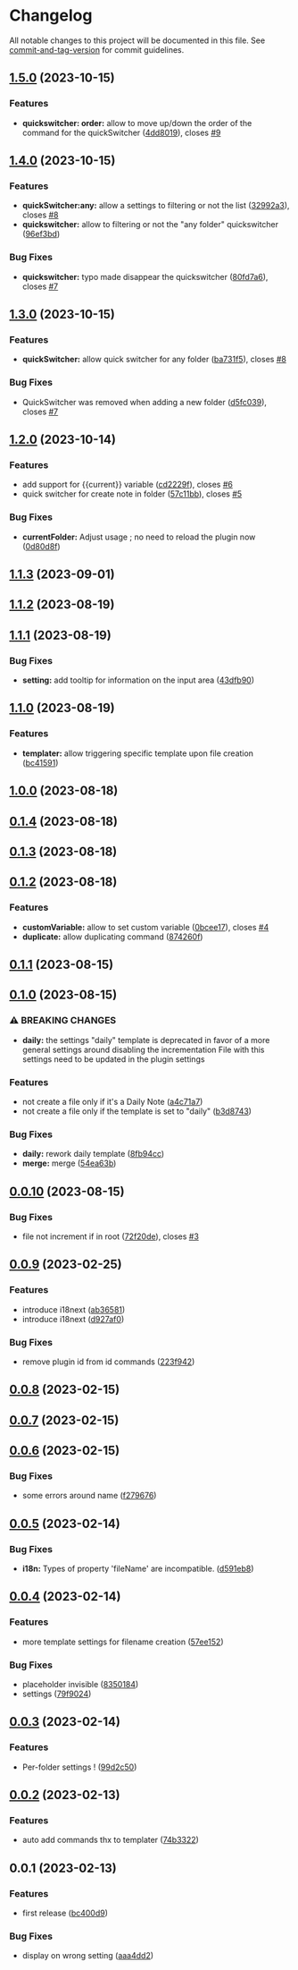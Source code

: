 # Changelog

All notable changes to this project will be documented in this file. See [commit-and-tag-version](https://github.com/absolute-version/commit-and-tag-version) for commit guidelines.

## [1.5.0](https://github.com/Lisandra-dev/create-note-in-folder/compare/1.4.0...1.5.0) (2023-10-15)


### Features

* **quickswitcher: order:** allow to move up/down the order of the command for the quickSwitcher ([4dd8019](https://github.com/Lisandra-dev/create-note-in-folder/commit/4dd801901e1c57c6da775859db8ea787f72cc9f6)), closes [#9](https://github.com/Lisandra-dev/create-note-in-folder/issues/9)

## [1.4.0](https://github.com/Lisandra-dev/create-note-in-folder/compare/1.3.0...1.4.0) (2023-10-15)


### Features

* **quickSwitcher:any:** allow a settings to filtering or not the list ([32992a3](https://github.com/Lisandra-dev/create-note-in-folder/commit/32992a35560df72b5156a2766af42d47ce2efc96)), closes [#8](https://github.com/Lisandra-dev/create-note-in-folder/issues/8)
* **quickswitcher:** allow to filtering or not the "any folder" quickswitcher ([96ef3bd](https://github.com/Lisandra-dev/create-note-in-folder/commit/96ef3bd59ef5b72976d197f521ebc75aa2bc2ca3))


### Bug Fixes

* **quickswitcher:** typo made disappear the quickswitcher ([80fd7a6](https://github.com/Lisandra-dev/create-note-in-folder/commit/80fd7a6e657214bfd541927ef71f1ce937029f75)), closes [#7](https://github.com/Lisandra-dev/create-note-in-folder/issues/7)

## [1.3.0](https://github.com/Lisandra-dev/create-note-in-folder/compare/1.2.0...1.3.0) (2023-10-15)


### Features

* **quickSwitcher:** allow quick switcher for any folder ([ba731f5](https://github.com/Lisandra-dev/create-note-in-folder/commit/ba731f5f0f9a4cb0c0da8f6fcd24ddd10fa983b5)), closes [#8](https://github.com/Lisandra-dev/create-note-in-folder/issues/8)


### Bug Fixes

* QuickSwitcher was removed when adding a new folder ([d5fc039](https://github.com/Lisandra-dev/create-note-in-folder/commit/d5fc039f4b0c5383c1a60fc88cfb7cf871ccbd6b)), closes [#7](https://github.com/Lisandra-dev/create-note-in-folder/issues/7)

## [1.2.0](https://github.com/Lisandra-dev/create-note-in-folder/compare/1.1.3...1.2.0) (2023-10-14)


### Features

* add support for {{current}} variable ([cd2229f](https://github.com/Lisandra-dev/create-note-in-folder/commit/cd2229f157a671fa803fd107b230c7570dada41e)), closes [#6](https://github.com/Lisandra-dev/create-note-in-folder/issues/6)
* quick switcher for create note in folder ([57c11bb](https://github.com/Lisandra-dev/create-note-in-folder/commit/57c11bb3858279d5d36752b41ecfbc63e9067032)), closes [#5](https://github.com/Lisandra-dev/create-note-in-folder/issues/5)


### Bug Fixes

* **currentFolder:** Adjust usage ; no need to reload the plugin now ([0d80d8f](https://github.com/Lisandra-dev/create-note-in-folder/commit/0d80d8fd166f29383c177e8c3ac6027f211a9f88))

## [1.1.3](https://github.com/Lisandra-dev/create-note-in-folder/compare/1.1.2...1.1.3) (2023-09-01)

## [1.1.2](https://github.com/Lisandra-dev/create-note-in-folder/compare/1.1.1...1.1.2) (2023-08-19)

## [1.1.1](https://github.com/Lisandra-dev/create-note-in-folder/compare/1.1.0...1.1.1) (2023-08-19)


### Bug Fixes

* **setting:** add tooltip for information on the input area ([43dfb90](https://github.com/Lisandra-dev/create-note-in-folder/commit/43dfb905935b3f53f49c926105737e4594f75401))

## [1.1.0](https://github.com/Lisandra-dev/create-note-in-folder/compare/1.0.0...1.1.0) (2023-08-19)


### Features

* **templater:** allow triggering specific template upon file creation ([bc41591](https://github.com/Lisandra-dev/create-note-in-folder/commit/bc41591f96a30eedd51e241b7c67d221becfa4d7))

## [1.0.0](https://github.com/Lisandra-dev/create-note-in-folder/compare/0.1.4...1.0.0) (2023-08-18)

## [0.1.4](https://github.com/Lisandra-dev/create-note-in-folder/compare/0.1.3...0.1.4) (2023-08-18)

## [0.1.3](https://github.com/Lisandra-dev/create-note-in-folder/compare/0.1.2...0.1.3) (2023-08-18)

## [0.1.2](https://github.com/Lisandra-dev/create-note-in-folder/compare/0.1.1...0.1.2) (2023-08-18)


### Features

* **customVariable:** allow to set custom variable ([0bcee17](https://github.com/Lisandra-dev/create-note-in-folder/commit/0bcee17d14896209bd8ce8a407bac98bead9f1a2)), closes [#4](https://github.com/Lisandra-dev/create-note-in-folder/issues/4)
* **duplicate:** allow duplicating command ([874260f](https://github.com/Lisandra-dev/create-note-in-folder/commit/874260f915c13e09f8d01184c606f7fe7cd59d9d))

## [0.1.1](https://github.com/Lisandra-dev/create-note-in-folder/compare/0.1.0...0.1.1) (2023-08-15)

## [0.1.0](https://github.com/Lisandra-dev/create-note-in-folder/compare/0.0.10...0.1.0) (2023-08-15)


### ⚠ BREAKING CHANGES

* **daily:** the settings "daily" template is deprecated in favor of a more general settings around disabling the incrementation
  File with this settings need to be updated in the plugin settings

### Features

* not create a file only if it's a Daily Note ([a4c71a7](https://github.com/Lisandra-dev/create-note-in-folder/commit/a4c71a7ca91f6df75ddfa5c31258f351f88bb614))
* not create a file only if the template is set to "daily" ([b3d8743](https://github.com/Lisandra-dev/create-note-in-folder/commit/b3d8743f9620b5b041416dc75b55d1bdf0e111db))


### Bug Fixes

* **daily:** rework daily template ([8fb94cc](https://github.com/Lisandra-dev/create-note-in-folder/commit/8fb94cc286ffe156b5be657dc8082b67defa07ab))
* **merge:** merge ([54ea63b](https://github.com/Lisandra-dev/create-note-in-folder/commit/54ea63b95731b941338bde7c2b30ed9c0baad7bc))

## [0.0.10](https://github.com/Lisandra-dev/create-note-in-folder/compare/0.0.9...0.0.10) (2023-08-15)


### Bug Fixes

* file not increment if in root ([72f20de](https://github.com/Lisandra-dev/create-note-in-folder/commit/72f20de46ac486591bea43f1b33f47bc1c97193d)), closes [#3](https://github.com/Lisandra-dev/create-note-in-folder/issues/3)

## [0.0.9](https://github.com/Lisandra-dev/obsidian-create-note-in-folder/compare/0.0.8...0.0.9) (2023-02-25)


### Features

* introduce i18next ([ab36581](https://github.com/Lisandra-dev/obsidian-create-note-in-folder/commit/ab365812fa1cebe95c18c48ef7cf376a8ea6f68a))
* introduce i18next ([d927af0](https://github.com/Lisandra-dev/obsidian-create-note-in-folder/commit/d927af01097de55c0af5979ec45c858315cc278f))


### Bug Fixes

* remove plugin id from id commands ([223f942](https://github.com/Lisandra-dev/obsidian-create-note-in-folder/commit/223f94299c9e1c20915fd5281ffc047684d919fd))

## [0.0.8](https://github.com/Lisandra-dev/create-note-in-folder/compare/0.0.7...0.0.8) (2023-02-15)

## [0.0.7](https://github.com/Lisandra-dev/create-note-in-folder/compare/0.0.6...0.0.7) (2023-02-15)

## [0.0.6](https://github.com/Lisandra-dev/create-note-in-folder/compare/0.0.5...0.0.6) (2023-02-15)


### Bug Fixes

* some errors around name ([f279676](https://github.com/Lisandra-dev/create-note-in-folder/commit/f279676bfee16dd92dc826c4dcdd843bf19600d3))

## [0.0.5](https://github.com/Lisandra-dev/create-note-in-folder/compare/0.0.4...0.0.5) (2023-02-14)


### Bug Fixes

* **i18n:** Types of property 'fileName' are incompatible. ([d591eb8](https://github.com/Lisandra-dev/create-note-in-folder/commit/d591eb8cd4a1f3418b3f34ae76b94bb167dadf7f))

## [0.0.4](https://github.com/Lisandra-dev/create-note-in-folder/compare/0.0.3...0.0.4) (2023-02-14)


### Features

* more template settings for filename creation ([57ee152](https://github.com/Lisandra-dev/create-note-in-folder/commit/57ee15237ff5c201221b77ec60022504a36e2f21))


### Bug Fixes

* placeholder invisible ([8350184](https://github.com/Lisandra-dev/create-note-in-folder/commit/835018425fc3fc8e47beba43a81f6cc13844180e))
* settings ([79f9024](https://github.com/Lisandra-dev/create-note-in-folder/commit/79f9024213dec01880f87d8459721bed3dbe43dd))

## [0.0.3](https://github.com/Lisandra-dev/create-note-in-folder/compare/0.0.2...0.0.3) (2023-02-14)


### Features

* Per-folder settings ! ([99d2c50](https://github.com/Lisandra-dev/create-note-in-folder/commit/99d2c50452d78c7e16e9b12cf7c25c93d78ed541))

## [0.0.2](https://github.com/Lisandra-dev/create-note-in-folder/compare/0.0.1...0.0.2) (2023-02-13)


### Features

* auto add commands thx to templater ([74b3322](https://github.com/Lisandra-dev/create-note-in-folder/commit/74b33227b41edd9abf56f51a25192d1dca01b2b0))

## 0.0.1 (2023-02-13)


### Features

* first release ([bc400d9](https://github.com/Lisandra-dev/create-note-in-folder/commit/bc400d9e71a28f086ccb5274a5a5bed9cc05fe31))


### Bug Fixes

* display on wrong setting ([aaa4dd2](https://github.com/Lisandra-dev/create-note-in-folder/commit/aaa4dd2e0c4157486c094080d2f485681bc64a28))

